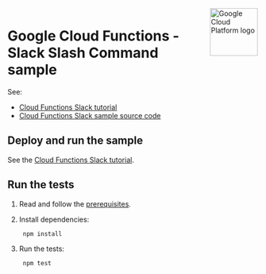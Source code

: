 <img src="https://avatars2.githubusercontent.com/u/2810941?v=3&s=96" alt="Google Cloud Platform logo" title="Google Cloud Platform" align="right" height="96" width="96"/>

# Google Cloud Functions - Slack Slash Command sample

See:

* [Cloud Functions Slack tutorial][tutorial]
* [Cloud Functions Slack sample source code][code]

[tutorial]: https://cloud.google.com/functions/docs/tutorials/slack
[code]: index.js

## Deploy and run the sample

See the [Cloud Functions Slack tutorial][tutorial].

## Run the tests

1. Read and follow the [prerequisites](../../#how-to-run-the-tests).

1. Install dependencies:

        npm install

1. Run the tests:

        npm test
